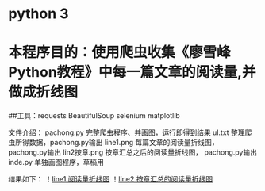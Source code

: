 # python 3
# 本程序目的：使用爬虫收集《廖雪峰Python教程》中每一篇文章的阅读量,并做成折线图
##工具：requests BeautifulSoup selenium matplotlib

文件介绍：
    pachong.py      完整爬虫程序、并画图，运行即得到结果
    ul.txt          整理爬虫所得数据，pachong.py输出
    line1.png       每篇文章的阅读量折线图， pachong.py输出
    lin2按章.png    按章汇总之后的阅读量折线图，  pachong.py输出
    inde.py         单独画图程序，草稿用
    
结果如下：
    ！[line1 阅读量折线图](https://github.com/jan24/pachong2/lin1.png)
    ！[line2 按章汇总的阅读量折线图](https://github.com/jan24/pachong2/lin2按章.png)
    
    
